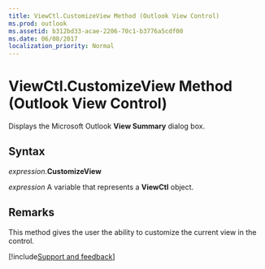 ```yaml
---
title: ViewCtl.CustomizeView Method (Outlook View Control)
ms.prod: outlook
ms.assetid: b312bd33-acae-2206-70c1-b3776a5cdf00
ms.date: 06/08/2017
localization_priority: Normal
---
```



# ViewCtl.CustomizeView Method (Outlook View Control)

Displays the Microsoft Outlook  **View Summary** dialog box.


## Syntax

_expression_.**CustomizeView**

_expression_ A variable that represents a  **ViewCtl** object.


## Remarks

This method gives the user the ability to customize the current view in the control.

[!include[Support and feedback](~/includes/feedback-boilerplate.md)]